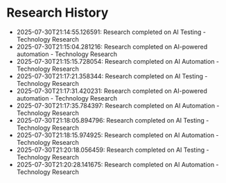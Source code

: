 # Research History

- 2025-07-30T21:14:55.126591: Research completed on AI Testing - Technology Research
- 2025-07-30T21:15:04.281216: Research completed on AI-powered automation - Technology Research
- 2025-07-30T21:15:15.728054: Research completed on AI Automation - Technology Research
- 2025-07-30T21:17:21.358344: Research completed on AI Testing - Technology Research
- 2025-07-30T21:17:31.420231: Research completed on AI-powered automation - Technology Research
- 2025-07-30T21:17:35.784397: Research completed on AI Automation - Technology Research
- 2025-07-30T21:18:05.894796: Research completed on AI Testing - Technology Research
- 2025-07-30T21:18:15.974925: Research completed on AI Automation - Technology Research
- 2025-07-30T21:20:18.056459: Research completed on AI Testing - Technology Research
- 2025-07-30T21:20:28.141675: Research completed on AI Automation - Technology Research
